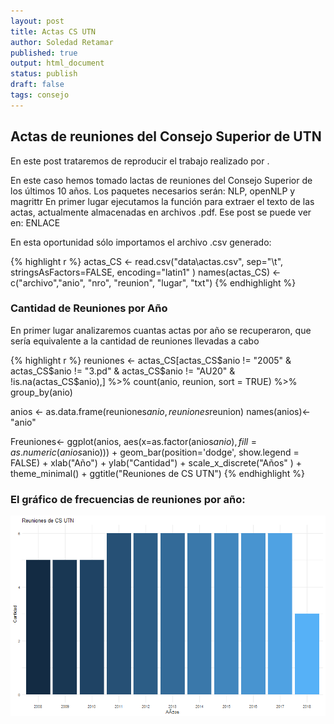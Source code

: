 ```yaml
---
layout: post
title: Actas CS UTN
author: Soledad Retamar
published: true
output: html_document
status: publish
draft: false
tags: consejo
---
```

 


 
## Actas de reuniones del Consejo Superior de UTN
En este post trataremos de reproducir el trabajo realizado por .
 
En este caso hemos tomado lactas de reuniones del Consejo Superior de los últimos 10 años.
Los paquetes necesarios serán: NLP, openNLP y magrittr
En primer lugar ejecutamos la función para extraer el texto de las actas, actualmente almacenadas en archivos .pdf. Ese post se puede ver en: ENLACE

 
En esta oportunidad sólo importamos el archivo .csv generado:

{% highlight r %}
  actas_CS <-   read.csv("data\\actas.csv", 
                          sep="\t", stringsAsFactors=FALSE, 
                          encoding="latin1" )
  names(actas_CS) <- c("archivo","anio", "nro", "reunion", "lugar", "txt")
{% endhighlight %}
 
### Cantidad de Reuniones por Año
En primer lugar analizaremos cuantas actas por año se recuperaron, que sería equivalente a la cantidad de reuniones llevadas a cabo

{% highlight r %}
  reuniones <- actas_CS[actas_CS$anio != "2005" & 
                        actas_CS$anio != "3.pd" & 
                        actas_CS$anio != "AU20" & 
                        !is.na(actas_CS$anio),] %>% 
              count(anio, reunion, sort = TRUE) %>% 
              group_by(anio)
 
  anios <- as.data.frame(reuniones$anio, reuniones$reunion)
  names(anios)<-"anio"
 
  Freuniones<- ggplot(anios, aes(x=as.factor(anios$anio), 
      fill = as.numeric(anios$anio))) + 
    geom_bar(position='dodge', show.legend = FALSE) + 
    xlab("Año") + 
    ylab("Cantidad") + 
    scale_x_discrete("Años" ) + 
    theme_minimal() +
    ggtitle("Reuniones de CS UTN")
{% endhighlight %}
### El gráfico de frecuencias de reuniones por año:
![plot of chunk simpleplot](/figures/simpleplot-1.png)
 
 
